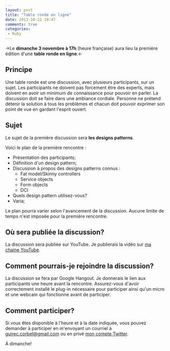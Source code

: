 ```yaml
---
layout: post
title: "Table ronde en ligne"
date: 2013-10-22 19:47
comments: true
categories:
 - Ruby
---
```


->Le **dimanche 3 novembre à 17h** (heure française) aura lieu la première édition d'une **table ronde en ligne**.<-
<!--more-->
Principe
--------
Une table ronde est une discussion, avec plusieurs participants, sur un sujet.
Les participants ne doivent pas forcement être des experts, mais doivent en avoir un minimum de connaissance pour pouvoir en parler.
La discussion doit se faire dans une ambiance cordiale. Personne ne prétend détenir la solution à tous les problèmes et chacun doit pouvoir exprimer son point de vue en gardant l'esprit ouvert.

Sujet
-----
Le sujet de la première discussion sera **les designs patterns**.

Voici le plan de la première rencontre :

* Présentation des participants;
* Définition d'un design pattern;
* Discussion à propos des designs patterns connus :
    + Fat model/Skinny controllers
    + Service objects
    + Form objects
    + DCI
* Quels design pattern utilisez-vous?
* Varia;

Le plan pourra varier selon l'avancement de la discussion. Aucune limite de temps n'est imposée pour la première rencontre.

Où sera publiée la discussion?
------------------------------
La discussion sera publiée sur YouTube. Je publierais la vidéo sur [ma chaine YouTube](http://www.youtube.com/channel/UCRSzJI-E_8cqKwFH3KsZDxQ).

Comment pourrais-je rejoindre la discussion?
--------------------------------------------
La discussion se fera par Google Hangout. Je donnerais le lien aux participants une heure avant la rencontre.
Assurez-vous d'avoir correctement installé le plug-in nécessaire pour participer ainsi qu'un micro et une webcam qui fonctionne avant de participer.

Comment participer?
-------------------
Si vous êtes disponible à l'heure et à la date indiquée, vous pouvez demander à participer en m'envoyant un courriel à guirec.corbel@gmail.com ou en privé [mon compte Twitter](https://twitter.com/GuirecCorbel).

À dimanche!
